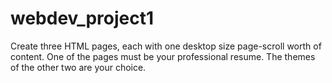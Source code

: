 # webdev_project1
Create three HTML pages, each with one desktop size page-scroll worth of content. One of the pages must be your professional resume. The themes of the other two are your choice.